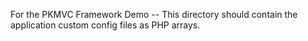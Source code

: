 For the PKMVC Framework Demo -- This directory should contain the application
custom config files as PHP arrays.